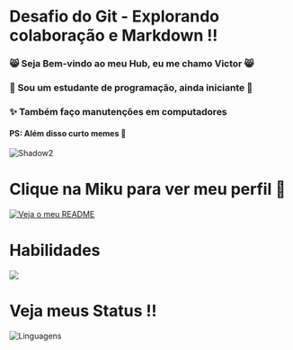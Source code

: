 # Desafio do Git - Explorando colaboração e Markdown !! 

### 😸 Seja Bem-vindo ao meu Hub, eu me chamo Victor 😸 <br>
### 👾 Sou um estudante de programação, ainda iniciante 👾 <br>
### ✨ Também faço manutenções em computadores

#### PS: Além disso curto memes 👀


![Shadow2](https://c.tenor.com/8OvxerFeQLYAAAAC/tenor.gif)

# Clique na Miku para ver meu perfil 👀

[![Veja o meu README](https://c.tenor.com/pIZM1VLvktcAAAAC/tenor.gif)](https://github.com/VibeSideral/VibeSideral)

# Habilidades

<img src="https://cdn.jsdelivr.net/gh/devicons/devicon@latest/icons/git/git-original.svg" width=¨100px¨/>
          

# Veja meus Status !!


![Linguagens](https://github-readme-stats.vercel.app/api/top-langs/?username=VibeSideral&hide_progress=true)
